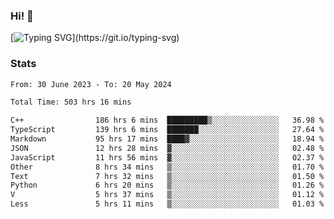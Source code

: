 ### Hi!  👋

[![Typing SVG](https://readme-typing-svg.herokuapp.com?font=Fira+Code&pause=1000&width=435&lines=Hello!+I'm+Texiwustion.)](https://git.io/typing-svg)

### Stats

<!--START_SECTION:waka-->

```txt
From: 30 June 2023 - To: 20 May 2024

Total Time: 503 hrs 16 mins

C++                186 hrs 6 mins  █████████▒░░░░░░░░░░░░░░░   36.98 %
TypeScript         139 hrs 6 mins  ███████░░░░░░░░░░░░░░░░░░   27.64 %
Markdown           95 hrs 17 mins  ████▓░░░░░░░░░░░░░░░░░░░░   18.94 %
JSON               12 hrs 28 mins  ▓░░░░░░░░░░░░░░░░░░░░░░░░   02.48 %
JavaScript         11 hrs 56 mins  ▓░░░░░░░░░░░░░░░░░░░░░░░░   02.37 %
Other              8 hrs 34 mins   ▒░░░░░░░░░░░░░░░░░░░░░░░░   01.70 %
Text               7 hrs 32 mins   ▒░░░░░░░░░░░░░░░░░░░░░░░░   01.50 %
Python             6 hrs 20 mins   ▒░░░░░░░░░░░░░░░░░░░░░░░░   01.26 %
V                  5 hrs 37 mins   ▒░░░░░░░░░░░░░░░░░░░░░░░░   01.12 %
Less               5 hrs 11 mins   ▒░░░░░░░░░░░░░░░░░░░░░░░░   01.03 %
```

<!--END_SECTION:waka-->
